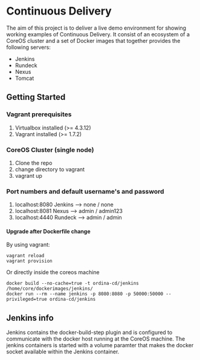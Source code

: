 # Continuous Delivery

The aim of this project is to deliver a live demo environment for showing working examples of Continuous Delivery.
It consist of an ecosystem of a CoreOS cluster and a set of Docker images that together provides the following servers:
- Jenkins
- Rundeck
- Nexus
- Tomcat

## Getting Started

### Vagrant prerequisites
1. Virtualbox installed (>= 4.3.12)
1. Vagrant installed (>= 1.7.2)
 
### CoreOS Cluster (single node)
1. Clone the repo
1. change directory to vagrant
1. vagrant up

### Port numbers and default username's and password
1. localhost:8080 Jenkins -->  none / none
1. localhost:8081 Nexus --> admin / admin123
1. localhost:4440 Rundeck --> admin / admin

#### Upgrade after Dockerfile change
By using vagrant:
```
vagrant reload
vagrant provision
```
Or directly inside the coreos machine
```
docker build --no-cache=true -t ordina-cd/jenkins /home/core/dockerimages/jenkins/
docker run --rm --name jenkins -p 8080:8080 -p 50000:50000 --privileged=true ordina-cd/jenkins
```


## Jenkins info
Jenkins contains the docker-build-step plugin and is configured to communicate with the docker host running at the CoreOS machine. The jenkins containers is started with a volume paramter that makes the docker socket available within the Jenkins container.
